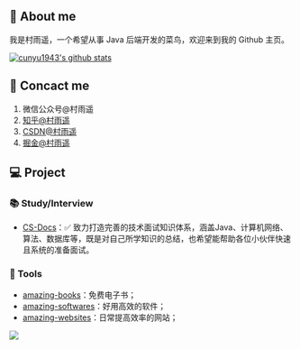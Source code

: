 ## 👋 About me

我是村雨遥，一个希望从事 Java 后端开发的菜鸟，欢迎来到我的 Github 主页。

[![cunyu1943's github stats](https://github-readme-stats.vercel.app/api?username=cunyu1943&count_private=true&show_icons=true&theme=tokyonight)](https://github.com/anuraghazra/github-readme-stats)

## 📲 Concact me

1. 微信公众号@村雨遥
2. [知乎@村雨遥](https://www.zhihu.com/people/cunyu1943)
3. [CSDN@村雨遥](https://blog.csdn.net/github_39655029)
4. [掘金@村雨遥](https://juejin.cn/user/747323637904519)

## 💻 Project

### 📚 Study/Interview

- [CS-Docs](https://github.com/cunyu1943/CS-Docs)：✅ 致力打造完善的技术面试知识体系，涵盖Java、计算机网络、算法、数据库等，既是对自己所学知识的总结，也希望能帮助各位小伙伴快速且系统的准备面试。


### 🔧 Tools

- [amazing-books](https://github.com/cunyu1943/amazing-books)：免费电子书；
- [amazing-softwares](https://github.com/cunyu1943/amazing-softwares)：好用高效的软件；
- [amazing-websites](https://github.com/cunyu1943/amazing-websites)：日常提高效率的网站；

![](https://gitee.com/cunyu1943/images/raw/master/ImgsUbuntu/20200510234310.png)
